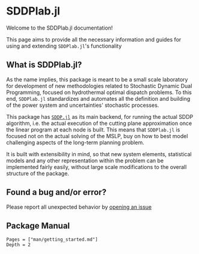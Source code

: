 # SDDPlab.jl

Welcome to the SDDPlab.jl documentation!

This page aims to provide all the necessary information and guides for using and extending `SDDPlab.jl`'s functionality

## What is SDDPlab.jl?

As the name implies, this package is meant to be a small scale laboratory for development of new methodologies related to Stochastic Dynamic Dual Programming, focused on hydrothermal optimal dispatch problems. To this end, `SDDPlab.jl` standardizes and automates all the definition and building of the power system and uncertainties' stochastic processes.

This package has [`SDDP.jl`](https://sddp.dev/stable/) as its main backend, for running the actual SDDP algorithm, i.e. the actual execution of the cutting plane approximation once the linear program at each node is built. This means that `SDDPlab.jl` is focused not on the actual solving of the MSLP, buy on how to best model challenging aspects of the long-term planning problem.

It is built with extensibility in mind, so that new system elements, statistical models and any other representation within the problem can be implemented fairly easily, without large scale modifications to the overall structure of the package.

## Found a bug and/or error?

Please report all unexpected behavior by [opening an issue](https://github.com/rjmalves/sddp-lab/issues)

## Package Manual

```@contents
Pages = ["man/getting_started.md"]
Depth = 2
```
